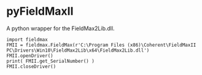 # pyFieldMaxII
A python wrapper for the FieldMax2Lib.dll.

```
import fieldmax 
FMII = fieldmax.FieldMax(r'C:\Program Files (x86)\Coherent\FieldMaxII PC\Drivers\Win10\FieldMax2Lib\x64\FieldMax2Lib.dll')
FMII.openDriver()
print( FMII.get_SerialNumber() )
FMII.closeDriver()
```
